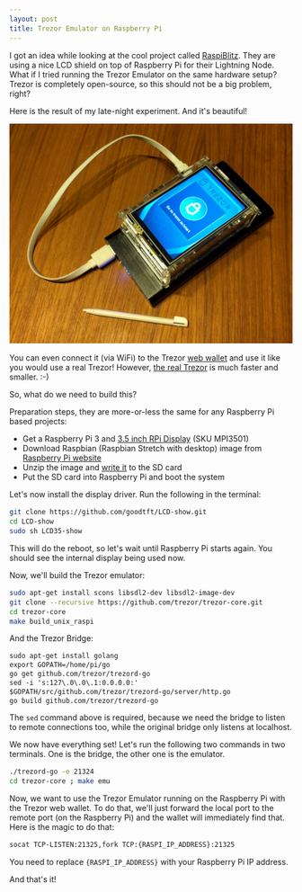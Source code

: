 ```yaml
---
layout: post
title: Trezor Emulator on Raspberry Pi
---
```


I got an idea while looking at the cool project called [RaspiBlitz](https://github.com/rootzoll/raspiblitz). They are using a nice LCD shield on top of Raspberry Pi for their Lightning Node. What if I tried running the Trezor Emulator on the same hardware setup? Trezor is completely open-source, so this should not be a big problem, right?

Here is the result of my late-night experiment. And it's beautiful!

![trezor_raspi](/assets/trezor_raspi.jpg)

You can even connect it (via WiFi) to the Trezor [web wallet](https://wallet.trezor.io) and use it like you would use a real Trezor! However, [the real Trezor](http://shop.trezor.io/) is much faster and smaller. :-)

So, what do we need to build this?

Preparation steps, they are more-or-less the same for any Raspberry Pi based projects:

* Get a Raspberry Pi 3 and [3.5 inch RPi Display](http://www.lcdwiki.com/3.5inch_RPi_Display) (SKU MPI3501)
* Download Raspbian (Raspbian Stretch with desktop) image from [Raspberry Pi website](https://www.raspberrypi.org/downloads/raspbian/)
* Unzip the image and [write it](https://www.raspberrypi.org/documentation/installation/installing-images/README.md) to the SD card
* Put the SD card into Raspberry Pi and boot the system

Let's now install the display driver. Run the following in the terminal:

``` bash
git clone https://github.com/goodtft/LCD-show.git
cd LCD-show
sudo sh LCD35-show
```

This will do the reboot, so let's wait until Raspberry Pi starts again. You should see the internal display being used now.

Now, we'll build the Trezor emulator:

``` bash
sudo apt-get install scons libsdl2-dev libsdl2-image-dev
git clone --recursive https://github.com/trezor/trezor-core.git
cd trezor-core
make build_unix_raspi
```

And the Trezor Bridge:

```
sudo apt-get install golang
export GOPATH=/home/pi/go
go get github.com/trezor/trezord-go
sed -i 's:127\.0\.0\.1:0.0.0.0:' $GOPATH/src/github.com/trezor/trezord-go/server/http.go
go build github.com/trezor/trezord-go
```

The `sed` command above is required, because we need the bridge to listen to remote connections too, while the original bridge only listens at localhost.

We now have everything set! Let's run the following two commands in two terminals. One is the bridge, the other one is the emulator.

``` bash
./trezord-go -e 21324
cd trezor-core ; make emu
```

Now, we want to use the Trezor Emulator running on the Raspberry Pi with the Trezor web wallet. To do that, we'll just forward the local port to the remote port (on the Raspberry Pi) and the wallet will immediately find that. Here is the magic to do that:

``` bash
socat TCP-LISTEN:21325,fork TCP:{RASPI_IP_ADDRESS}:21325
```

You need to replace `{RASPI_IP_ADDRESS}` with your Raspberry Pi IP address.

And that's it!
